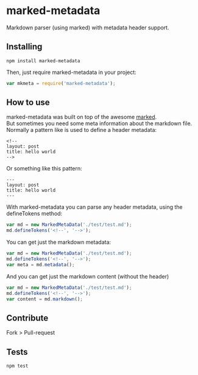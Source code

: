 marked-metadata
================

Markdown parser (using marked) with metadata header support.

## Installing
```shell
npm install marked-metadata
```

Then, just require marked-metadata in your project:  
```javascript
var mkmeta = require('marked-metadata');
```

## How to use
marked-metadata was built on top of the awesome [marked](https://github.com/chjj/marked).  
But sometimes you need some meta information about the markdown file.  
Normally a pattern like is used to define a header metadata:  
```text
<!--
layout: post
title: hello world
-->
```

Or something like this pattern:  
```text
---
layout: post
title: hello world
---
```

With marked-metadata you can parse any header metadata, using the defineTokens method:  
```javascript
var md = new MarkedMetaData('./test/test.md');
md.defineTokens('<!--', '-->');
```

You can get just the markdown metadata:  
```javascript
var md = new MarkedMetaData('./test/test.md');
md.defineTokens('<!--', '-->');
var meta = md.metadata();
```

And you can get just the markdown content (without the header)   
```javascript
var md = new MarkedMetaData('./test/test.md');
md.defineTokens('<!--', '-->');
var content = md.markdown();
```

## Contribute
Fork > Pull-request

## Tests
```shell
npm test
```